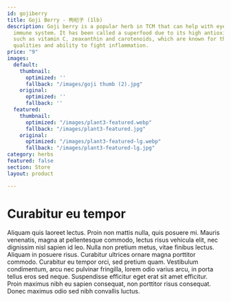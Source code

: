 ```yaml
---
id: gojiberry
title: Goji Berry - 枸杞子 (1lb)
description: Goji berry is a popular herb in TCM that can help with eyesight and the
  immune system. It has been called a superfood due to its high antioxidant levels,
  such as vitamin C, zeaxanthin and carotenoids, which are known for their immune-boosting
  qualities and ability to fight inflammation.
price: "9"
images:
  default:
    thumbnail:
      optimized: ''
      fallback: "/images/goji thumb (2).jpg"
    original:
      optimized: ''
      fallback: ''
  featured:
    thumbnail:
      optimized: "/images/plant3-featured.webp"
      fallback: "/images/plant3-featured.jpg"
    original:
      optimized: "/images/plant3-featured-lg.webp"
      fallback: "/images/plant3-featured-lg.jpg"
category: herbs
featured: false
section: Store
layout: product

---
```

# Curabitur eu tempor

Aliquam quis laoreet lectus. Proin non mattis nulla, quis posuere mi. Mauris venenatis, magna at pellentesque commodo, lectus risus vehicula elit, nec dignissim nisl sapien id leo. Nulla non pretium metus, vitae finibus lectus. Aliquam in posuere risus. Curabitur ultrices ornare magna porttitor commodo. Curabitur eu tempor orci, sed pretium quam. Vestibulum condimentum, arcu nec pulvinar fringilla, lorem odio varius arcu, in porta tellus eros sed neque. Suspendisse efficitur eget erat sit amet efficitur. Proin maximus nibh eu sapien consequat, non porttitor risus consequat. Donec maximus odio sed nibh convallis luctus.